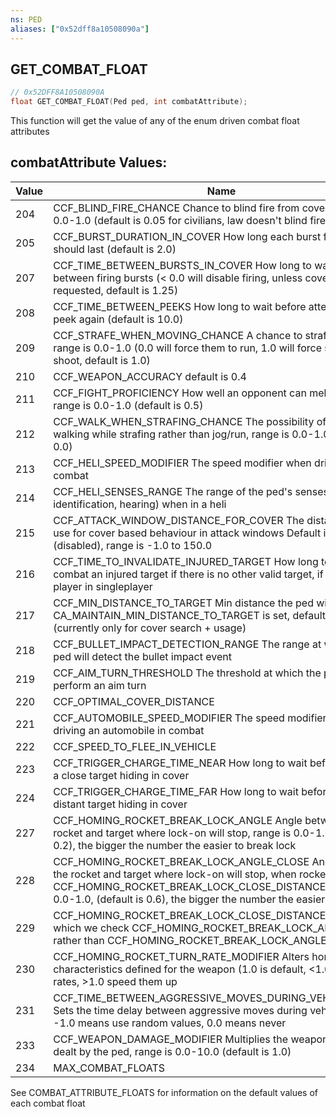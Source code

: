 ```yaml
---
ns: PED
aliases: ["0x52dff8a10508090a"]
---
```

## GET_COMBAT_FLOAT

```c
// 0x52DFF8A10508090A
float GET_COMBAT_FLOAT(Ped ped, int combatAttribute);
```

This function will get the value of any of the enum driven combat float attributes

## combatAttribute Values:
| Value | Name |
| --- | --- |
| 204 | CCF_BLIND_FIRE_CHANCE Chance to blind fire from cover, range is 0.0-1.0 (default is 0.05 for civilians, law doesn't blind fire) |
| 205 | CCF_BURST_DURATION_IN_COVER How long each burst from cover should last (default is 2.0) |
| 207 | CCF_TIME_BETWEEN_BURSTS_IN_COVER How long to wait, in cover, between firing bursts (< 0.0 will disable firing, unless cover fire is requested, default is 1.25) |
| 208 | CCF_TIME_BETWEEN_PEEKS How long to wait before attempting to peek again (default is 10.0) |
| 209 | CCF_STRAFE_WHEN_MOVING_CHANCE A chance to strafe to cover, range is 0.0-1.0 (0.0 will force them to run, 1.0 will force strafe and shoot, default is 1.0) |
| 210 | CCF_WEAPON_ACCURACY default is 0.4 |
| 211 | CCF_FIGHT_PROFICIENCY How well an opponent can melee fight, range is 0.0-1.0 (default is 0.5) |
| 212 | CCF_WALK_WHEN_STRAFING_CHANCE The possibility of a ped walking while strafing rather than jog/run, range is 0.0-1.0 (default is 0.0) |
| 213 | CCF_HELI_SPEED_MODIFIER The speed modifier when driving a heli in combat |
| 214 | CCF_HELI_SENSES_RANGE The range of the ped's senses (sight, identification, hearing) when in a heli |
| 215 | CCF_ATTACK_WINDOW_DISTANCE_FOR_COVER The distance we'll use for cover based behaviour in attack windows Default is -1.0 (disabled), range is -1.0 to 150.0 |
| 216 | CCF_TIME_TO_INVALIDATE_INJURED_TARGET How long to stop combat an injured target if there is no other valid target, if target is player in singleplayer |
| 217 | CCF_MIN_DISTANCE_TO_TARGET Min distance the ped will use if CA_MAINTAIN_MIN_DISTANCE_TO_TARGET is set, default 5.0 (currently only for cover search + usage) |
| 218 | CCF_BULLET_IMPACT_DETECTION_RANGE The range at which the ped will detect the bullet impact event |
| 219 | CCF_AIM_TURN_THRESHOLD The threshold at which the ped will perform an aim turn |
| 220 | CCF_OPTIMAL_COVER_DISTANCE  |
| 221 | CCF_AUTOMOBILE_SPEED_MODIFIER The speed modifier when driving an automobile in combat |
| 222 | CCF_SPEED_TO_FLEE_IN_VEHICLE  |
| 223 | CCF_TRIGGER_CHARGE_TIME_NEAR How long to wait before charging a close target hiding in cover |
| 224 | CCF_TRIGGER_CHARGE_TIME_FAR How long to wait before charging a distant target hiding in cover |
| 227 | CCF_HOMING_ROCKET_BREAK_LOCK_ANGLE Angle between the rocket and target where lock-on will stop, range is 0.0-1.0, (default is 0.2), the bigger the number the easier to break lock |
| 228 | CCF_HOMING_ROCKET_BREAK_LOCK_ANGLE_CLOSE Angle between the rocket and target where lock-on will stop, when rocket is within CCF_HOMING_ROCKET_BREAK_LOCK_CLOSE_DISTANCE, range is 0.0-1.0, (default is 0.6), the bigger the number the easier to break lock |
| 229 | CCF_HOMING_ROCKET_BREAK_LOCK_CLOSE_DISTANCE Distance at which we check CCF_HOMING_ROCKET_BREAK_LOCK_ANGLE_CLOSE rather than CCF_HOMING_ROCKET_BREAK_LOCK_ANGLE |
| 230 | CCF_HOMING_ROCKET_TURN_RATE_MODIFIER Alters homing characteristics defined for the weapon (1.0 is default, <1.0 slow turn rates, >1.0 speed them up |
| 231 | CCF_TIME_BETWEEN_AGGRESSIVE_MOVES_DURING_VEHICLE_CHASE Sets the time delay between aggressive moves during vehicle chases. -1.0 means use random values, 0.0 means never |
| 233 | CCF_WEAPON_DAMAGE_MODIFIER Multiplies the weapon damage dealt by the ped, range is 0.0-10.0 (default is 1.0) |
| 234 | MAX_COMBAT_FLOATS |


See COMBAT_ATTRIBUTE_FLOATS for information on the default values of each combat float

